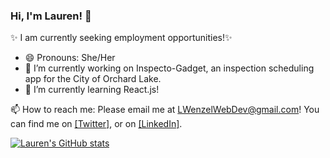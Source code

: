 ### Hi, I'm Lauren! 👋

<!--
**Laurenzel93/Laurenzel93** is a ✨ _special_ ✨ repository because its `README.md` (this file) appears on your GitHub profile.
-->

✨ I am currently seeking employment opportunities!✨

- 😄 Pronouns: She/Her
- 🔭 I’m currently working on Inspecto-Gadget, an inspection scheduling app for the City of Orchard Lake.
- 🌱 I’m currently learning React.js!

📫 How to reach me: Please email me at LWenzelWebDev@gmail.com!
You can find me on [[Twitter]][1], or on [[LinkedIn]][2].
<!-- Icons -->

[1.2]: http://i.imgur.com/wWzX9uB.png (twitter icon without padding)
[2.2]: https://raw.githubusercontent.com/Laurenzel93/Laurenzel93/master/linkedin-3-16.png (LinkedIn icon without padding)

<!-- Links to your social media accounts -->

[1]: https://twitter.com/Laurenzel
[2]: https://www.linkedin.com/in/lewenzel/


[![Lauren's GitHub stats](https://github-readme-stats.vercel.app/api?username=Laurenzel93&theme=material-palenight)](https://github.com/Laurenzel93/github-readme-stats)
